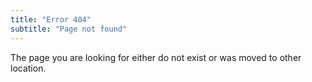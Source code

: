 ```yaml
---
title: "Error 404"
subtitle: "Page not found"
---
```


The page you are looking for either do not exist or was moved to other
location.
